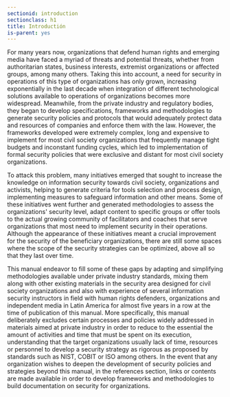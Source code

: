 ```yaml
---
sectionid: introduction
sectionclass: h1
title: Introductión
is-parent: yes
---
```


For many years now, organizations that defend human rights and emerging media have faced a myriad of threats and potential threats, whether from authoritarian states, business interests, extremist organizations or affected groups, among many others. Taking this into account, a need for security in operations of this type of organizations has only grown, increasing exponentially in the last decade when integration of different technological solutions available to operations of organizations becomes more widespread. Meanwhile, from the private industry and regulatory bodies, they began to develop specifications, frameworks and methodologies to generate security policies and protocols that would adequately protect data and resources of companies and enforce them with the law. However, the frameworks developed were extremely complex, long and expensive to implement for most civil society organizations that frequently manage tight budgets and inconstant funding cycles, which led to implementation of formal security policies that were exclusive and distant for most civil society organizations.

To attack this problem, many initiatives emerged that sought to increase the knowledge on information security towards civil society, organizations and activists, helping to generate criteria for tools selection and process design, implementing measures to safeguard information and other means. Some of these initiatives went further and generated methodologies to assess the organizations' security level, adapt content to specific groups or offer tools to the actual growing community of facilitators and coaches that serve organizations that most need to implement security in their operations. Although the appearance of these initiatives meant a crucial improvement for the security of the beneficiary organizations, there are still some spaces where the scope of the security strategies can be optimized, above all so that they last over time.

This manual endeavor to fill some of these gaps by adapting and simplifying methodologies available under private industry standards, mixing them along with other existing materials in the security area designed for civil society organizations and also with experience of several information security instructors in field with human rights defenders, organizations and independent media in Latin America for almost five years in a row at the time of publication of this manual. More specifically, this manual deliberately excludes certain processes and policies widely addressed in materials aimed at private industry in order to reduce to the essential the amount of activities and time that must be spent on its execution, understanding that the target organizations usually lack of time, resources or personnel to develop a security strategy as rigorous as proposed by standards such as NIST, COBIT or ISO among others. In the event that any organization wishes to deepen the development of security policies and strategies beyond this manual, in the references section, links or contents are made available in order to develop frameworks and methodologies to build documentation on security for organizations.
